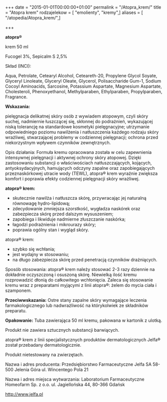 +++
date = "2015-01-01T00:00:00+01:00"
permalink = "/Atopra_krem/"
title = "Atopra krem"
rodzajelekow = [ "emolienty", "kremy",]
aliases = [ "/atopedia/Atopra_krem/",]

+++

**atopra®**

krem 50 ml

Fucogel 3%, Sepicalm S 2,5%

Skład (INCI):

Aqua, Petrolate, Cetearyl Alcohol, Ceteareth-20, Propylene Glycol Soyate, Glyceryl Linoleate, Glyceryl Oleate, Glycerol, Polisaccharide Gum-1, Sodium Cocoyl Aminoacids, Sarcosine, Potassium Aspartate, Magnesium Aspartate, Cholesteroli, Phenoxyethanol, Methylparaben, Ethylparaben, Propylparaben, Fragrance.

**Wskazania:**

pielęgnacja delikatnej skóry osób z wywiadem atopowym, czyli skóry suchej, nadmiernie łuszczącej się, skłonnej do podrażnień, wykazującej niską tolerancję na standardowe kosmetyki pielęgnacyjne; utrzymanie odpowiedniego poziomu nawilżenia i natłuszczenia każdego rodzaju skóry wrażliwej, stwarzającej problemy w codziennej pielęgnacji; ochrona przed niekorzystnym wpływem czynników zewnętrznych.

Opis działania: Formuła kremu opracowana została w celu zapewnienia intensywnej pielęgnacji i aktywnej ochrony skóry atopowej. Dzięki zastosowaniu substancji o właściwościach natłuszczających, kojących, antyoksydacyjnych, hamujących odczyny zapalne oraz zapobiegających przeznaskórkowej utracie wody (TEWL), atopra® krem wyraźnie zwiększa komfort i poprawia efekty codziennej pielęgnacji skóry wrażliwej.

**atopra® krem:**

-   skutecznie nawilża i natłuszcza skórę, przywracając jej naturalną równowagę hydro-lipidową;
-   zdecydowanie zmniejsza szorstkość, wygładza naskórek oraz zabezpiecza skórę przed dalszym wysuszeniem;
-   zapobiega i likwiduje nadmierne złuszczanie naskórka;
-   łagodzi podrażnienia i mikrourazy skóry;
-   poprawia ogólny stan i wygląd skóry.

atopra® krem:

-   szybko się wchłania;
-   jest wydajny w stosowaniu;
-   na długo zabezpiecza skórę przed penetracją czynników drażniących.

Sposób stosowania: atopra® krem należy stosować 2-3 razy dziennie na dokładnie oczyszczoną i osuszoną skórę. Niewielką ilość kremu rozprowadzić dłonią do całkowitego wchłonięcia. Zaleca się stosowanie kremu wraz z preparatami myjącymi z linii atopra®: żelem do mycia ciała i szamponem.

**Przeciwwskazania:** Ostre stany zapalne skóry wymagające leczenia farmakologicznego lub nadwrażliwość na którykolwiek ze składników preparatu.

**Opakowanie:** Tuba zawierająca 50 ml kremu, pakowana w kartonik z ulotką.

Produkt nie zawiera sztucznych substancji barwiących.

atopra® krem z linii specjalistycznych produktów dermatologicznych Jelfa® został przebadany dermatologicznie.

Produkt nietestowany na zwierzętach.

Nazwa i adres producenta: Przedsiębiorstwo Farmaceutyczne Jelfa SA 58-500 Jelenia Góra ul. Wincentego Pola 21

Nazwa i adres miejsca wytwarzania: Laboratorium Farmaceutyczne Homeofarm Sp. z o.o. ul. Jagiellońska 44, 80-366 Gdańsk

<http://www.jelfa.pl>
